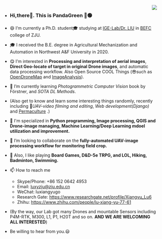 <img align="right" src="https://github-readme-stats.vercel.app/api?username=HobbitArmy&show_icons=true&icon_color=CE1D2D&text_color=718096&bg_color=ffffff&hide_title=true" />

- ### Hi,there👋. This is **PandaGreen 🐼🟢**
- 😄 I’m currently a Ph.D. student🎓 studying at [IGE-Lab/Dr. LIU][IGE] in [BEFC][BEFC] college of ZJU.
- 🎓 I received the B.E. degree in Agricultural Mechanization and Automation in Northwest A&F University in 2020.
- 😋 I’m interested in **Processing and interpretation of aerial images**, **Direct Geo-locate of target in original Drone images**, and automatic data processing workflow. Also Open Source COOL Things (😎such as [OpenDroneMap][ODM] and [ImageAnalysis][IMG_ANA]).
- 🌱 I’m currently learning *Photogrammetric Computer Vision* book by Förstner, and *SOTA DL Methods*.
- (Also get to know and learn some interesting things randomly, recently including 🎥*UAV-video filming and editing*, *Web development(Django)* and [Permaculture] .)
- 🙋 I'm specialized in **Python programming, Image processing, QGIS and Drone-image managing, Machine Learning/Deep Learning mdoel utilization and improvement.**
- 💞️ I’m looking to collaborate on the **fully-automated UAV-image processing workflow for monitoring field crop.**
- 🐲 Also, I like playing **Board Games, D&D-5e TRPG, and LOL, Hiking, Badminton, Swimming.**
- 📫 How to reach me 
  - Skype/Phone: +86 152 0642 4953
  - Email: luxyzju@zju.edu.cn
  - WeChat: luxiangyugo
  - Research Gate: https://www.researchgate.net/profile/Xiangyu_Lu6
  - Zhihu: https://www.zhihu.com/people/lu-xiang-yu-77-61

- (By the way, our Lab got many Drones and mountable Sensors including P4M-RTK, M300, L1, P1, H20T and so on. **AND WE ARE WELCOMING ALL INTERESTED**)
- Be willing to hear from you.😃
<!---
HobbitArmy/HobbitArmy is a ✨ special ✨ repository because its `README.md` (this file) appears on your GitHub profile.
You can click the Preview link to take a look at your changes.
--->

[Permaculture]: https://oaec.org/our-work/projects-and-partnerships/permaculture/what-is-permaculture/
[IGE]: https://person.zju.edu.cn/en/liufei
[BEFC]: http://www.caefs.zju.edu.cn/english/
[ODM]: https://github.com/OpenDroneMap/ODM 
[IMG_ANA]: https://github.com/clolsonus/ImageAnalysis 
